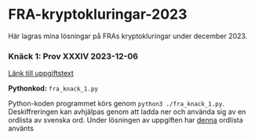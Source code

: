 # FRA-kryptokluringar-2023

Här lagras mina lösningar på FRAs kryptokluringar under december 2023. 

### Knäck 1: Prov XXXIV 2023-12-06
[Länk till uppgiftstext](https://fra.se/nyheter/nyheter/nyhetsarkiv/news/fraknack1soktelegramtexten.5.3e71378818bd431bd3526.html)

<b>Pythonkod:</b> ```fra_knack_1.py```

Python-koden programmet körs genom ```python3 ./fra_knack_1.py```. Deskiffreringen kan avhjälpas genom att ladda ner och använda sig av en ordlista av svenska ord. Under lösningen av uppgiften har [denna](https://github.com/martinlindhe/wordlist_swedish) ordlista använts 

